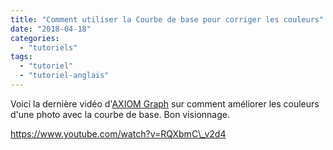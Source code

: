 ```yaml
---
title: "Comment utiliser la Courbe de base pour corriger les couleurs"
date: "2018-04-18"
categories: 
  - "tutoriels"
tags: 
  - "tutoriel"
  - "tutoriel-anglais"
---
```


Voici la dernière vidéo d'[AXIOM Graph](https://www.youtube.com/channel/UC7VJcWHbJXZXghUXoHEp9aQ) sur comment améliorer les couleurs d'une photo avec la courbe de base. Bon visionnage.

https://www.youtube.com/watch?v=RQXbmC\_v2d4
